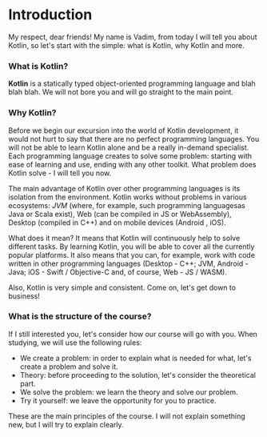 # Introduction
My respect, dear friends! My name is Vadim, from today I will tell you about Kotlin, so let's start with the simple: what is Kotlin, why Kotlin and more.
### What is Kotlin?
**Kotlin** is a statically typed object-oriented programming language and blah blah blah. We will not bore you and will go straight to the main point.
### Why Kotlin?
Before we begin our excursion into the world of Kotlin development, it would not hurt to say that there are no perfect programming languages. You will not be able to learn Kotlin alone and be a really in-demand specialist. Each programming language creates to solve some problem: starting with ease of learning and use, ending with any other toolkit. What problem does Kotlin solve - I will tell you now.

The main advantage of Kotlin over other programming languages ​​is its isolation from the environment. Kotlin works without problems in various ecosystems: *JVM* (where, for example, such programming languages ​​as Java or Scala exist), Web (can be compiled in JS or WebAssembly), Desktop (compiled in C++) and on mobile devices (Android , iOS).

What does it mean? It means that Kotlin will continuously help to solve different tasks.
By learning Kotlin, you will be able to cover all the currently popular platforms. It also means that you can, for example, work with code written in other programming languages ​​(Desktop - C++; JVM, Android - Java; iOS - Swift / Objective-C and, of course, Web - JS / WASM).

Also, Kotlin is very simple and consistent. Come on, let's get down to business!
### What is the structure of the course?
If I still interested you, let's consider how our course will go with you.
When studying, we will use the following rules:
- We create a problem: in order to explain what is needed for what, let's create a problem and solve it.
- Theory: before proceeding to the solution, let's consider the theoretical part.
- We solve the problem: we learn the theory and solve our problem.
- Try it yourself: we leave the opportunity for you to practice.

These are the main principles of the course. I will not explain something new, but I will try to explain clearly.